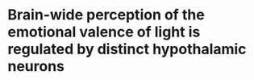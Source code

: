 # Brain-wide perception of the emotional valence of light is regulated by distinct hypothalamic neurons


